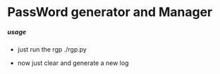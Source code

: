 # PassWord generator and Manager
##### usage
- just run the rgp
    ./rgp.py

- now just clear and generate a new log
